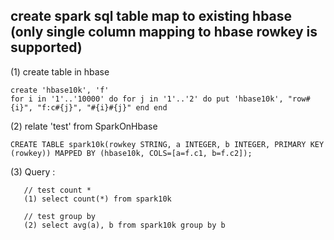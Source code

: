 ## create spark sql table map to existing hbase (only single column mapping to hbase rowkey is supported)
(1) create table in hbase
```
create 'hbase10k', 'f'
for i in '1'..'10000' do for j in '1'..'2' do put 'hbase10k', "row#{i}", "f:c#{j}", "#{i}#{j}" end end
```   

(2) relate 'test' from SparkOnHbase
```
CREATE TABLE spark10k(rowkey STRING, a INTEGER, b INTEGER, PRIMARY KEY (rowkey)) MAPPED BY (hbase10k, COLS=[a=f.c1, b=f.c2]);
```

(3) Query :
```
   // test count *
   (1) select count(*) from spark10k

   // test group by
   (2) select avg(a), b from spark10k group by b
```